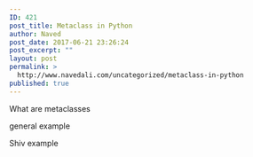 ```yaml
---
ID: 421
post_title: Metaclass in Python
author: Naved
post_date: 2017-06-21 23:26:24
post_excerpt: ""
layout: post
permalink: >
  http://www.navedali.com/uncategorized/metaclass-in-python
published: true
---
```

What are metaclasses

general example

Shiv example